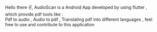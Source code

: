 Hello there ✌️,
AudioScan is a Android App developed by using flutter ,
which provide pdf tools like :  
Pdf to audio ,
Audio to pdf ,
Translating pdf into different languages  , 
feel free to use and contribute to this application
